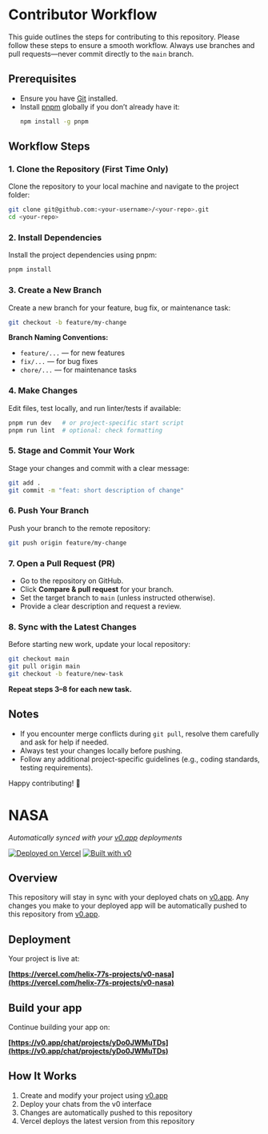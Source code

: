 # Contributor Workflow

This guide outlines the steps for contributing to this repository. Please follow these steps to ensure a smooth workflow. Always use branches and pull requests—never commit directly to the `main` branch.

## Prerequisites
- Ensure you have [Git](https://git-scm.com/) installed.
- Install [pnpm](https://pnpm.io/) globally if you don’t already have it:
  ```bash
  npm install -g pnpm
  ```

## Workflow Steps

### 1. Clone the Repository (First Time Only)
Clone the repository to your local machine and navigate to the project folder:
```bash
git clone git@github.com:<your-username>/<your-repo>.git
cd <your-repo>
```

### 2. Install Dependencies
Install the project dependencies using pnpm:
```bash
pnpm install
```

### 3. Create a New Branch
Create a new branch for your feature, bug fix, or maintenance task:
```bash
git checkout -b feature/my-change
```

**Branch Naming Conventions:**
- `feature/...` — for new features
- `fix/...` — for bug fixes
- `chore/...` — for maintenance tasks

### 4. Make Changes
Edit files, test locally, and run linter/tests if available:
```bash
pnpm run dev   # or project-specific start script
pnpm run lint  # optional: check formatting
```

### 5. Stage and Commit Your Work
Stage your changes and commit with a clear message:
```bash
git add .
git commit -m "feat: short description of change"
```

### 6. Push Your Branch
Push your branch to the remote repository:
```bash
git push origin feature/my-change
```

### 7. Open a Pull Request (PR)
- Go to the repository on GitHub.
- Click **Compare & pull request** for your branch.
- Set the target branch to `main` (unless instructed otherwise).
- Provide a clear description and request a review.

### 8. Sync with the Latest Changes
Before starting new work, update your local repository:
```bash
git checkout main
git pull origin main
git checkout -b feature/new-task
```

**Repeat steps 3–8 for each new task.**

## Notes
- If you encounter merge conflicts during `git pull`, resolve them carefully and ask for help if needed.
- Always test your changes locally before pushing.
- Follow any additional project-specific guidelines (e.g., coding standards, testing requirements).

Happy contributing! 🚀


# NASA

*Automatically synced with your [v0.app](https://v0.app) deployments*

[![Deployed on Vercel](https://img.shields.io/badge/Deployed%20on-Vercel-black?style=for-the-badge&logo=vercel)](https://vercel.com/helix-77s-projects/v0-nasa)
[![Built with v0](https://img.shields.io/badge/Built%20with-v0.app-black?style=for-the-badge)](https://v0.app/chat/projects/yDo0JWMuTDs)

## Overview

This repository will stay in sync with your deployed chats on [v0.app](https://v0.app).
Any changes you make to your deployed app will be automatically pushed to this repository from [v0.app](https://v0.app).

## Deployment

Your project is live at:

**[https://vercel.com/helix-77s-projects/v0-nasa](https://vercel.com/helix-77s-projects/v0-nasa)**

## Build your app

Continue building your app on:

**[https://v0.app/chat/projects/yDo0JWMuTDs](https://v0.app/chat/projects/yDo0JWMuTDs)**

## How It Works

1. Create and modify your project using [v0.app](https://v0.app)
2. Deploy your chats from the v0 interface
3. Changes are automatically pushed to this repository
4. Vercel deploys the latest version from this repository
